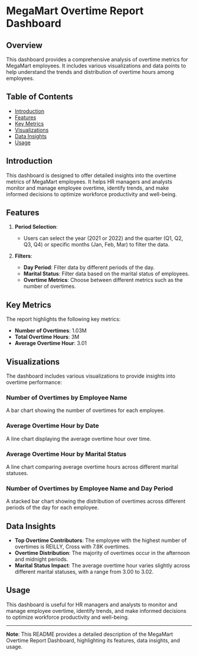 # MegaMart Overtime Report Dashboard

## Overview
This dashboard provides a comprehensive analysis of overtime metrics for MegaMart employees. It includes various visualizations and data points to help understand the trends and distribution of overtime hours among employees.

## Table of Contents
- [Introduction](#introduction)
- [Features](#features)
- [Key Metrics](#key-metrics)
- [Visualizations](#visualizations)
- [Data Insights](#data-insights)
- [Usage](#usage)


## Introduction
This dashboard is designed to offer detailed insights into the overtime metrics of MegaMart employees. It helps HR managers and analysts monitor and manage employee overtime, identify trends, and make informed decisions to optimize workforce productivity and well-being.

## Features
1. **Period Selection**:
   - Users can select the year (2021 or 2022) and the quarter (Q1, Q2, Q3, Q4) or specific months (Jan, Feb, Mar) to filter the data.
   
2. **Filters**:
   - **Day Period**: Filter data by different periods of the day.
   - **Marital Status**: Filter data based on the marital status of employees.
   - **Overtime Metrics**: Choose between different metrics such as the number of overtimes.

## Key Metrics
The report highlights the following key metrics:
- **Number of Overtimes**: 1.03M
- **Total Overtime Hours**: 3M
- **Average Overtime Hour**: 3.01

## Visualizations
The dashboard includes various visualizations to provide insights into overtime performance:

### Number of Overtimes by Employee Name
A bar chart showing the number of overtimes for each employee.

### Average Overtime Hour by Date
A line chart displaying the average overtime hour over time.

### Average Overtime Hour by Marital Status
A line chart comparing average overtime hours across different marital statuses.

### Number of Overtimes by Employee Name and Day Period
A stacked bar chart showing the distribution of overtimes across different periods of the day for each employee.

## Data Insights
- **Top Overtime Contributors**: The employee with the highest number of overtimes is REILLY, Cross with 7.8K overtimes.
- **Overtime Distribution**: The majority of overtimes occur in the afternoon and midnight periods.
- **Marital Status Impact**: The average overtime hour varies slightly across different marital statuses, with a range from 3.00 to 3.02.


## Usage
This dashboard is useful for HR managers and analysts to monitor and manage employee overtime, identify trends, and make informed decisions to optimize workforce productivity and well-being.


---

**Note**: This README provides a detailed description of the MegaMart Overtime Report Dashboard, highlighting its features, data insights, and usage.

